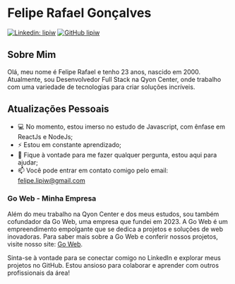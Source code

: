 # Felipe Rafael Gonçalves

[![Linkedin: lipiw](https://img.shields.io/badge/-lipiw-blue?style=flat-square&logo=Linkedin&logoColor=white&link=https://www.linkedin.com/in/lipiw/)](https://www.linkedin.com/in/lipiw/)
[![GitHub lipiw](https://img.shields.io/github/followers/lipiw?label=follow&style=social)](https://github.com/lipiw)

## Sobre Mim

Olá, meu nome é Felipe Rafael e tenho 23 anos, nascido em 2000. Atualmente, sou Desenvolvedor Full Stack na Qyon Center, onde trabalho com uma variedade de tecnologias para criar soluções incríveis.

## Atualizações Pessoais

- 💻 No momento, estou imerso no estudo de Javascript, com ênfase em ReactJs e NodeJs;
- ⚡️ Estou em constante aprendizado;
- 💬 Fique à vontade para me fazer qualquer pergunta, estou aqui para ajudar;
- 📫 Você pode entrar em contato comigo pelo email: felipe.lipiw@gmail.com

### Go Web - Minha Empresa

Além do meu trabalho na Qyon Center e dos meus estudos, sou também cofundador da Go Web, uma empresa que fundei em 2023. A Go Web é um empreendimento empolgante que se dedica a projetos e soluções de web inovadoras. Para saber mais sobre a Go Web e conferir nossos projetos, visite nosso site: [Go Web](https://go-web-mu.vercel.app/).

Sinta-se à vontade para se conectar comigo no LinkedIn e explorar meus projetos no GitHub. Estou ansioso para colaborar e aprender com outros profissionais da área!
